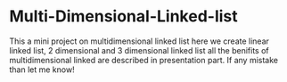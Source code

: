 # Multi-Dimensional-Linked-list
This a mini project on multidimensional linked list 
here we create linear linked list, 2 dimensional and 3 dimensional linked list 
all the benifits of multidimensional linked are described in presentation part.
If any mistake than let me know!
